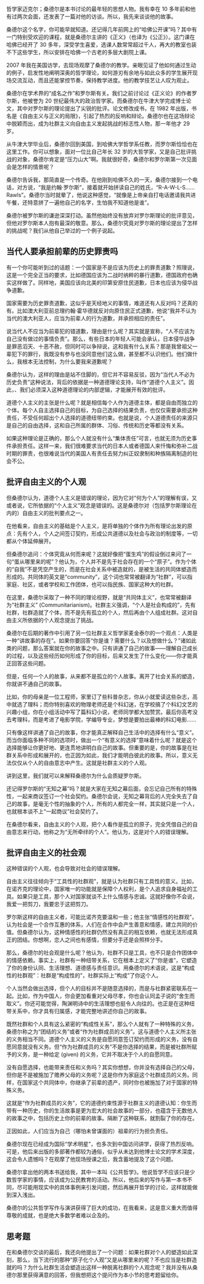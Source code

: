 
哲学家迈克尔；桑德尔是本书讨论的最年轻的思想人物。我有幸在 10 多年前和他有过两次会面，还发表了一篇对他的访谈。所以，我先来谈谈他的故事。

桑德尔这个名字，你可能早就知道。还记得几年前网上的“哈佛公开课”吗？其中有一门特别受欢迎的课程，就是桑德尔主讲的《正义》（也译为《公正》）。这门课在哈佛已经开了 30 多年，深受学生喜爱，选课人数常常超过千人，再大的教室也装不下这些学生，所以安排在哈佛一个古老的多层大剧院上课。

2007 年我在美国访学，去现场观摩了桑德尔的教学。亲眼见证了他如何通过生动的例子，启发性地阐明深奥的哲学理论，如何游刃有余地与如此众多的学生展开现场交流互动，而且还能掌控节奏，保持教学进度。他的教学技艺让人叹为观止。

桑德尔在学术界的“成名之作”和罗尔斯有关。我们之前讨论过《正义论》的作者罗尔斯，他被誉为 20 世纪最伟大的政治哲学家。而桑德尔在牛津大学完成博士论文，其中对罗尔斯的理论提出了尖锐的批评。论文修改成书，在 1982 年出版，书名是《自由主义与正义的局限》，引起了热烈的反响和辩论。桑德尔也在这场辩论中脱颖而出，成为社群主义向自由主义发起挑战的标志性人物，那一年他才 29 岁。

从牛津大学毕业后，桑德尔回到美国，到哈佛大学哲学系任教，而罗尔斯恰恰也在这里工作。你可以想象，面对一位比自己年长 32 岁的大哲学家，又是自己批评挑战的对象，桑德尔肯定是“压力山大”啊。我就很好奇，桑德尔和罗尔斯第一次见面会是怎样的情景呢？

桑德尔告诉我，那简直是一个传奇。在他刚到哈佛不久的一天，桑德尔接到一个电话，对方说，“我是约翰·罗尔斯”，接着就开始拼读自己的姓氏，“R-A-W-L-S……Rawls”。桑德尔当时就晕了，他说这种感觉，“就像是上帝亲自打电话邀请我共进午餐，还特意拼了一遍他自己的名字，生怕我不知道他是谁”。

桑德尔被罗尔斯的谦逊深深打动。虽然他始终没有放弃对罗尔斯理论的批评意见，但他对罗尔斯本人抱有最深的敬意。那么，桑德尔究竟对罗尔斯的理论提出了怎样的挑战呢？我们从他自己举过的一个例子说起。

## 当代人要承担前辈的历史罪责吗

有一个你可能听到过的话题：一个国家是不是应该为历史上的罪责道歉？照理说，这是一个完全正当的要求，比如德国应该为二战时纳粹的暴行道歉，德国政府也确实这样做了。同样地，美国应该向北美的印第安原住民道歉，日本也应该为侵华战争道歉。

国家需要为历史罪责道歉，这似乎是天经地义的事情，难道还有人反对吗？还真的有。比如澳大利亚前总理约翰·霍华德就反对向原住民正式道歉，他说“我并不认为当代的澳大利亚人，应当为前辈人的行为道歉，并承担相应的责任”。

说当代人不应当为前辈犯的错道歉，理由是什么呢？其实就是宣称，“人不应该为自己没有做过的事情负责”。那么，有些日本的年轻人可能会承认，日本侵华战争是罪恶滔天、十恶不赦，但同时可以争辩说，这和我有什么关系？那是我曾祖父一辈犯下的罪行，我既没有参与也没同意他们这么做，甚至都不认识他们。他们做什么，我根本无法控制，为什么要我来道歉呢？

桑德尔认为，这样的理由是站不住脚的，但它并不容易反驳，因为“当代人不必为历史负责”这种说法，背后的依据是一种道德理论支持，叫作“道德个人主义”。因此，、我们必须深入这种道德理论的内部逻辑，才能展开有效的批评。

道德个人主义的主张是什么呢？就是相信每个人作为道德主体，都是自由而独立的个体。每个人自主选择自己的目标，为自己选择的结果负责，也仅仅需要承担这种责任，不受任何超出个人选择的道德纽带约束。也就是说，个人道德责任的来源只是自己的自由选择，这和自己所属的群体、习俗、传统和历史等都没有关系。

如果这种理论是正确的，那么个人就没有什么“集体责任”可言，也就无须为历史事件承担责任。这样一来，我们很难要求当代的日本人或者德国人来忏悔和弥补二战时期的罪责，也很难说当代的美国人有责任去努力纠正奴隶制和种族隔离制造的社会不公。

## 批评自由主义的个人观

但桑德尔认为，道德个人主义是错误的理论，因为它对“何为个人”的理解有误，又或者说，它所依据的“个人主义”观念是错误的。这是桑德尔对（包括罗尔斯理论在内的）自由主义的批判要点之一。

在他看来，自由主义的基础是个人主义，是将单独的个体作为所有理论出发的原点：先有个人，个人之间签订契约，形成公共道德以及社会与政治的制度等，一切都从个体延伸展开。

但桑德尔追问：个体究竟从何而来呢？这就好像把“蛋生鸡”的假设倒过来问了一句“蛋从哪里来的呢”？他认为，个人并不是先于社会存在的一个“原子”。作为个体的“自我”不是凭空产生的，而是在社会关系中被造就的，是被生活的共同体塑造而形成的。共同体的英文是“community”，这个词也常常被翻译为“社群”，可以指家庭、社区，或者学校和工作团体，也可以指民族、国家这种大的社群。

在这里，桑德尔采取了一种不同的理论视野，就是“共同体主义”，也常常被翻译为“社群主义” (Communitarianism)。社群主义强调，“个人是社会构成的”，先有社群，社群造就了个体，而不是先有孤立的个人，然后再由个人组成社群。这对自由主义所依据的个人观念提出了挑战。

桑德尔在后期的著作中引用了另一位社群主义哲学家麦金泰尔的一个观点：人类是一种“讲故事的存在”。如果你要回答“你是谁？需要什么？以及想做什么？”诸如此类的问题，那么答案就在你的故事之中。只有讲通了自己的故事——理解自己成长的过程，以及这些经历如何形成了你的目标，后来又发生了什么变化——你才能真正回答这些问题。

但是，任何一个人的故事，从来都不是孤立的个人故事。离开了社会关系的塑造，你就讲不通自己的故事。

比如，你的母亲是一位工程师，家里订了些科普杂志，你从小就爱读这些杂志，高中就选了理科；而你特别喜欢的物理老师还是个科幻迷，在学校搞了个科幻文艺的兴趣小组，你在小组活动中写了篇科幻小说，老师同学都大加赞赏。最后你高考没去考理科，而是考进了电影学院，学编导专业，梦想是要拍出最棒的科幻电影……

只有像这样讲通了自己的故事，你才能真正解释自己生活中的选择有什么“意义”。而当你面临多种不同的选项时，做出一个“有意义的选择”意味着什么呢？就是这个选择能够让你更好地、更连贯地讲明白自己的故事。但重要的是，你的故事是在社群关系中形成和展开的，也正因为如此，我们才能明白彼此的故事。所以，意义无法仅仅从个人的自由意志中产生。这就是社群主义的个人观。

讲到这里，我们就可以来解释桑德尔为什么会质疑罗尔斯。

还记得罗尔斯的“无知之幕”吗？就是大家在无知之幕后面，会忘记自己所有的特殊性，一起来商议签订一个社会契约。桑德尔会说，无知之幕背后的人完全失去了自己的故事，是毫无个性的抽象的个人，所有的人都完全一样，其实就只是一个人，也就根本谈不上“一起商议”社会契约了。

在桑德尔看来，自由主义的个人观，把个人看作是孤立的原子，完全凭借自己的自由意志来行动，他称之为“无所牵绊的个人”。他认为，这是对个人的错误理解。

## 批评自由主义的社会观

这种错误的个人观，也会导致对社会的错误理解。

自由主义往往倾向于“工具性的社群观”，就是认为社群只有工具性的意义。比如，在诺齐克的理论中，国家唯一的功能就是保障个人权利，是个人追求自身福祉的工具。如果只是工具，那个人对国家就谈不上什么情感与忠诚。这就好像你不会说，我爱一把剪刀，我要忠于这把剪刀。

罗尔斯这样的自由主义者，可能比诺齐克要温和一些；他主张“情感性的社群观”，认为社会是一个合作互惠的体系，人们在合作中会产生善意和情感，建立共同的价值。但桑德尔认为，这种情感性的社群仍然没有真正的相互依赖，也就无法形成真正的团结。你想啊，恋人之间也有感情，但要分手还是会照样分手。

那么，桑德尔的社会观是什么呢？他认为，社群不只是工具，也不只是合作团体中的情感依赖。事实上，社群有一种纽带关系，它在根本上定义了“你是谁”，它塑造了你的身份认同、生活理想、道德感与责任意识。用桑德尔的术语说，这是“构成性的社群观”：社群是“构成性的”，社群实际上“构成”了你这个人。

个人当然会做出选择，但个人的目标并不是随意选择的，而是与社群紧密联系在一起。比如，作为中国人，你会更加看重对父母尽孝，你也会认同孟子说的“舍生而取义”。你还可能觉得，陶渊明诗中的生活理想也挺令人向往的。也正是在这种纽带关系中，你才具有归属感，才能完整地讲述你自己的故事。

既然社群和个人具有这么紧密的“构成性关系”，那么个人就有了一种特殊的义务，桑德尔称之为“团结的义务”或者“作为社群成员的义务”。这与道德个人主义所主张的义务相当不同。道德个人主义的义务是自愿同意签订契约而形成的义务，没有自愿同意就没有义务。但“作为社群成员的义务”不是你选择的结果，而是被社群所赋予的义务，是一种给定 (given) 的义务，它并不取决于个人的自愿同意。

没有自愿选择，也能带来责任和义务吗？其实你想想，你并没有选择自己的父母，但你是不是被施加了赡养父母的义务呢？这是你作为家庭这个社群成员的义务。同样，在国家这个共同体中，你继承了前辈的遗产，同时你也被施加了对于国家的特殊义务。

这就是“作为社群成员的义务”，它的道德约束性源于社群主义的道德认知：你生而带有一种历史，你的生活故事是更为宏大的社会故事的一部分，也蕴含于无数他人的故事之中，包括历史上你的前辈的故事。隔断了这种联系，就割裂了你的存在。

正因如此，人们应当为自己（哪怕未曾谋面的）祖辈的行为担负责任。

桑德尔现在已经成为国际“学术明星”，也多次到中国访问讲学，获得了热烈反响。可是，他后来出版的多部著作都较为通俗，似乎从未达到他博士论文的学术深度，这会令人遗憾吗？在观摩了他现场授课之后，我含蓄地提及了这个问题。

桑德尔拿出他的两本书送给我，其中一本叫《公共哲学》。他说哲学不应该只是少数哲学家的事情，应该成为公民教育的活动。所以，他后来的写作与第一本书不同，尽可能用现实中的具体事例来引发问题，然后再展开哲学的讨论，这样就能做到深入浅出。

桑德尔的公共哲学写作与演讲获得了巨大的成功，在我看来，这是意义重大而值得尊敬的成就，也是绝大多数学者难以企及的。

## 思考题

在和桑德尔交谈的最后，我还向他提出了一个问题：如果社群对个人的塑造如此深刻，那么，当下流行的那种“原子化个人观”又是从哪里来的呢？不也应当是社群造就的吗？为什么社群生活会塑造出这样一种脱离社群的个人观念呢？我并没有从桑德尔那里获得满意的回答，但我想把这个提问作为本小节的思考题留给你。